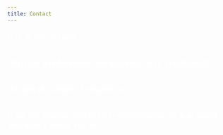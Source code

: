 ```yaml
---
title: Contact
---
```

<FONT SIZE="+1" COLOR="#FFFFFF" FACE="">

Heb je een vraag? <br><br>

Wil je op geinformeerd worden over onze activiteiten? <br><br>

Vul dan dit contact formulier in.<br><br>

Door het invullen van het contactformulier ga je akkoord met onze privacy regels.<br>

</FONT>
